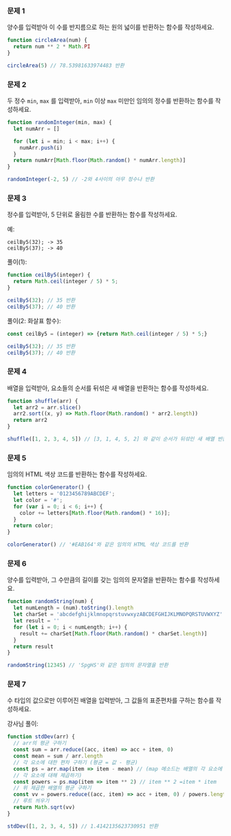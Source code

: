 ### 문제 1

양수를 입력받아 이 수를 반지름으로 하는 원의 넓이를 반환하는 함수를 작성하세요.

```js
function circleArea(num) {
  return num ** 2 * Math.PI
}

circleArea(5) // 78.53981633974483 반환
```

### 문제 2

두 정수 `min`, `max` 를 입력받아, `min` 이상 `max` 미만인 임의의 정수를 반환하는 함수를 작성하세요.

```js
function randomInteger(min, max) {
  let numArr = []

  for (let i = min; i < max; i++) {
    numArr.push(i)
  }
  return numArr[Math.floor(Math.random() * numArr.length)]
} 

randomInteger(-2, 5) // -2와 4사이의 아무 정수나 반환
```

### 문제 3

정수를 입력받아, 5 단위로 올림한 수를 반환하는 함수를 작성하세요.

예:
```
ceilBy5(32); -> 35
ceilBy5(37); -> 40
```

풀이(1):
```js
function ceilBy5(integer) {
  return Math.ceil(integer / 5) * 5;
}

ceilBy5(32); // 35 반환
ceilBy5(37); // 40 반환
```

풀이(2: 화살표 함수):
```js
const ceilBy5 = (integer) => {return Math.ceil(integer / 5) * 5;}

ceilBy5(32); // 35 반환
ceilBy5(37); // 40 반환
```

### 문제 4

배열을 입력받아, 요소들의 순서를 뒤섞은 새 배열을 반환하는 함수를 작성하세요.

```js
function shuffle(arr) {
  let arr2 = arr.slice()
  arr2.sort((x, y) => Math.floor(Math.random() * arr2.length))
  return arr2
}

shuffle([1, 2, 3, 4, 5]) // [3, 1, 4, 5, 2] 와 같이 순서가 뒤섞인 새 배열 반환
```

### 문제 5

임의의 HTML 색상 코드를 반환하는 함수를 작성하세요.

```js
function colorGenerator() {
  let letters = '0123456789ABCDEF';
  let color = '#';
  for (var i = 0; i < 6; i++) {
    color += letters[Math.floor(Math.random() * 16)];
  }
  return color;
}

colorGenerator() // '#EAB164'와 같은 임의의 HTML 색상 코드를 반환 
```

### 문제 6

양수를 입력받아, 그 수만큼의 길이를 갖는 임의의 문자열을 반환하는 함수를 작성하세요.

```js
function randomString(num) {
  let numLength = (num).toString().length
  let charSet = 'abcdefghijklmnopqrstuvwxyzABCDEFGHIJKLMNOPQRSTUVWXYZ'
  let result = ''
  for (let i = 0; i < numLength; i++) {
    result += charSet[Math.floor(Math.random() * charSet.length)]
  }
  return result
}

randomString(12345) // 'SpgHS'와 같은 임의의 문자열을 반환
```

### 문제 7

수 타입의 값으로만 이루어진 배열을 입력받아, 그 값들의 표준편차를 구하는 함수를 작성하세요.

강사님 풀이:
```js
function stdDev(arr) {
  // arr의 평균 구하기
  const sum = arr.reduce((acc, item) => acc + item, 0)
  const mean = sum / arr.length
  // 각 요소에 대한 편차 구하기 (평균 = 값 - 평균)
  const ps = arr.map(item => item - mean) // (map 메소드는 배열의 각 요소에 함수를 적용해서, 그 반환값을 요소로 갖는 새로운 배열을 만듦
  // 각 요소에 대해 제곱하기)
  const powers = ps.map(item => item ** 2) // item ** 2 =item * item
  // 위 제곱한 배열의 평균 구하기
  const vv = powers.reduce((acc, item) => acc + item, 0) / powers.length
  // 루트 씌우기
  return Math.sqrt(vv)
}

stdDev([1, 2, 3, 4, 5]) // 1.4142135623730951 반환  
```
